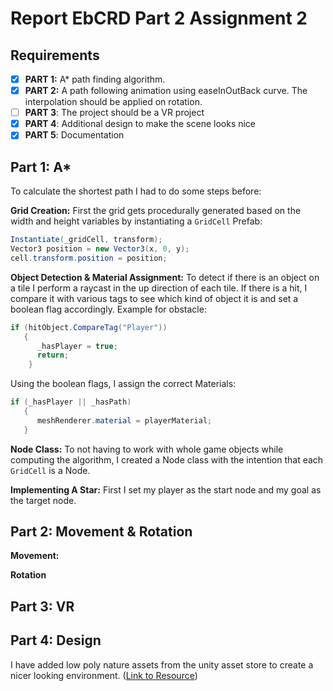 # Report EbCRD Part 2 Assignment 2

## Requirements
- [x] **PART 1:** A* path finding algorithm.
- [x] **PART 2:** A path following animation using easeInOutBack curve. The interpolation should be applied on rotation.
- [ ] **PART 3**: The project should be a VR project
- [x] **PART 4**: Additional design to make the scene looks nice
- [x] **PART 5**: Documentation

## Part 1: A*
To calculate the shortest path I had to do some steps before:

**Grid Creation:**
First the grid gets procedurally generated based on the width and height variables by instantiating a `GridCell` Prefab: 
```csharp
Instantiate(_gridCell, transform);
Vector3 position = new Vector3(x, 0, y);
cell.transform.position = position;
```
**Object Detection & Material Assignment:**
To detect if there is an object on a tile I perform a raycast in the up direction of each tile. If there is a hit, I compare it with various tags to see which kind of object it is and set a boolean flag accordingly. Example for obstacle:
```csharp 
if (hitObject.CompareTag("Player"))
   {
      _hasPlayer = true;
      return;
    }
```
Using the boolean flags, I assign the correct Materials:
```csharp
if (_hasPlayer || _hasPath)
   {
      meshRenderer.material = playerMaterial;
   }
```

**Node Class:**
To not having to work with whole game objects while computing the algorithm, I created a Node class with the intention that each `GridCell` is a Node.

**Implementing A Star:**
First I set my player as the start node and my goal as the target node. 

## Part 2: Movement & Rotation

**Movement:**

**Rotation**

## Part 3: VR

## Part 4: Design
I have added low poly nature assets from the unity asset store to create a nicer looking environment. ([Link to Resource](https://assetstore.unity.com/packages/3d/environments/landscapes/low-poly-simple-nature-pack-162153))